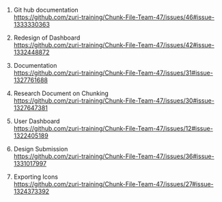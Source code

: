 1. Git hub documentation<br>
 https://github.com/zuri-training/Chunk-File-Team-47/issues/46#issue-1333330363

2. Redesign of Dashboard<br>
https://github.com/zuri-training/Chunk-File-Team-47/issues/42#issue-1332448872

3. Documentation<br>
https://github.com/zuri-training/Chunk-File-Team-47/issues/31#issue-1327761688

4. Research Document on Chunking<br>
https://github.com/zuri-training/Chunk-File-Team-47/issues/30#issue-1327647381

5. User Dashboard<br>
https://github.com/zuri-training/Chunk-File-Team-47/issues/12#issue-1322405189


6. Design Submission<br>
https://github.com/zuri-training/Chunk-File-Team-47/issues/36#issue-1331017997


7. Exporting Icons<br>
https://github.com/zuri-training/Chunk-File-Team-47/issues/27#issue-1324373392